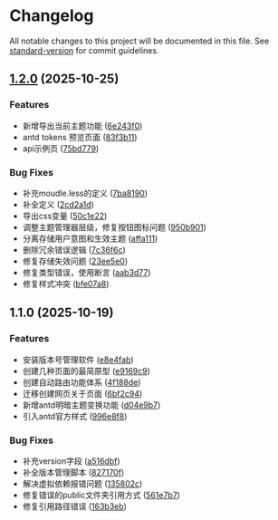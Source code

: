 # Changelog

All notable changes to this project will be documented in this file. See [standard-version](https://github.com/conventional-changelog/standard-version) for commit guidelines.

## [1.2.0](https://github.com/uncle1bo/uncle1bo-sitev2/compare/v1.1.0...v1.2.0) (2025-10-25)


### Features

* 新增导出当前主题功能 ([6e243f0](https://github.com/uncle1bo/uncle1bo-sitev2/commit/6e243f055536e466a9907b018acbfe24b30eedff))
* antd tokens 预览页面 ([83f3b11](https://github.com/uncle1bo/uncle1bo-sitev2/commit/83f3b1119a5d2ed4154240ee66212a4dc0a71502))
* api示例页 ([75bd779](https://github.com/uncle1bo/uncle1bo-sitev2/commit/75bd779f3a76aea1cfda23fc0d58ac0ac604b7f3))


### Bug Fixes

* 补充moudle.less的定义 ([7ba8190](https://github.com/uncle1bo/uncle1bo-sitev2/commit/7ba81903ddfa6cdd7d3a6b318ddc69223e76ffa8))
* 补全定义 ([2cd2a1d](https://github.com/uncle1bo/uncle1bo-sitev2/commit/2cd2a1dd2aae99bedc7e74a39fe5d2117504b4f8))
* 导出css变量 ([50c1e22](https://github.com/uncle1bo/uncle1bo-sitev2/commit/50c1e227c120fe4fe9dff2fe68318677efb024d4))
* 调整主题管理器层级，修复按钮图标问题 ([950b901](https://github.com/uncle1bo/uncle1bo-sitev2/commit/950b90191cc58496d79c1eb51bfc89cee394b1d6))
* 分离存储用户意图和生效主题 ([affa111](https://github.com/uncle1bo/uncle1bo-sitev2/commit/affa1115031e14dfdefe522ecd01edf2c213fd1f))
* 删除冗余错误逻辑 ([7c36f6c](https://github.com/uncle1bo/uncle1bo-sitev2/commit/7c36f6c84ee8434045738bed995127dccb755598))
* 修复存储失效问题 ([23ee5e0](https://github.com/uncle1bo/uncle1bo-sitev2/commit/23ee5e0ff1360e6f91363e8b7e86c31b53108a4a))
* 修复类型错误，使用断言 ([aab3d77](https://github.com/uncle1bo/uncle1bo-sitev2/commit/aab3d779dd09257ef8bbffcd4287a511032fa450))
* 修复样式冲突 ([bfe07a8](https://github.com/uncle1bo/uncle1bo-sitev2/commit/bfe07a868a86fcc6e85690d98c98cc61631bd2b4))

## 1.1.0 (2025-10-19)


### Features

* 安装版本号管理软件 ([e8e4fab](https://github.com/uncle1bo/uncle1bo-sitev2/commit/e8e4fab368a621eec3f7c338925c87ff9c2f5163))
* 创建几种页面的最简原型 ([e9169c9](https://github.com/uncle1bo/uncle1bo-sitev2/commit/e9169c9586a7fcb6a49daf970d1080018f6022f2))
* 创建自动路由功能体系 ([4f188de](https://github.com/uncle1bo/uncle1bo-sitev2/commit/4f188dea24f5c82a3526753981560059dea48296))
* 迁移创建网页关于页面 ([6bf2c94](https://github.com/uncle1bo/uncle1bo-sitev2/commit/6bf2c94ddcdda7ff01387d949600b4f81f3e1333))
* 新增antd明暗主题变换功能 ([d04e9b7](https://github.com/uncle1bo/uncle1bo-sitev2/commit/d04e9b779e841b6dd6fd93594f99f2b50e7bb7bb))
* 引入antd官方样式 ([996e8f8](https://github.com/uncle1bo/uncle1bo-sitev2/commit/996e8f88b06c91d05440fab6194527070ab46f2f))


### Bug Fixes

* 补充version字段 ([a516dbf](https://github.com/uncle1bo/uncle1bo-sitev2/commit/a516dbf52e886307ac048cc20e9d94a42f31d619))
* 补全版本管理脚本 ([827170f](https://github.com/uncle1bo/uncle1bo-sitev2/commit/827170fdf439627379488f6d30f5be0305746258))
* 解决虚拟依赖报错问题 ([135802c](https://github.com/uncle1bo/uncle1bo-sitev2/commit/135802c1e6441085870ca8c9e20f3e6289a8f23f))
* 修复错误的public文件夹引用方式 ([561e7b7](https://github.com/uncle1bo/uncle1bo-sitev2/commit/561e7b74e580ceba215841efd880e76e64cfc138))
* 修复引用路径错误 ([163b3eb](https://github.com/uncle1bo/uncle1bo-sitev2/commit/163b3eb6fa698b8083fa93c5da276b4cc78624b8))
